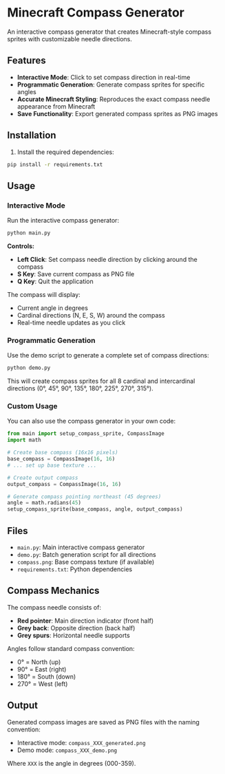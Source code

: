# Minecraft Compass Generator

An interactive compass generator that creates Minecraft-style compass sprites with customizable needle directions.

## Features

- **Interactive Mode**: Click to set compass direction in real-time
- **Programmatic Generation**: Generate compass sprites for specific angles
- **Accurate Minecraft Styling**: Reproduces the exact compass needle appearance from Minecraft
- **Save Functionality**: Export generated compass sprites as PNG images

## Installation

1. Install the required dependencies:
```bash
pip install -r requirements.txt
```

## Usage

### Interactive Mode

Run the interactive compass generator:
```bash
python main.py
```

**Controls:**
- **Left Click**: Set compass needle direction by clicking around the compass
- **S Key**: Save current compass as PNG file
- **Q Key**: Quit the application

The compass will display:
- Current angle in degrees
- Cardinal directions (N, E, S, W) around the compass
- Real-time needle updates as you click

### Programmatic Generation

Use the demo script to generate a complete set of compass directions:
```bash
python demo.py
```

This will create compass sprites for all 8 cardinal and intercardinal directions (0°, 45°, 90°, 135°, 180°, 225°, 270°, 315°).

### Custom Usage

You can also use the compass generator in your own code:

```python
from main import setup_compass_sprite, CompassImage
import math

# Create base compass (16x16 pixels)
base_compass = CompassImage(16, 16)
# ... set up base texture ...

# Create output compass
output_compass = CompassImage(16, 16)

# Generate compass pointing northeast (45 degrees)
angle = math.radians(45)
setup_compass_sprite(base_compass, angle, output_compass)
```

## Files

- `main.py`: Main interactive compass generator
- `demo.py`: Batch generation script for all directions
- `compass.png`: Base compass texture (if available)
- `requirements.txt`: Python dependencies

## Compass Mechanics

The compass needle consists of:
- **Red pointer**: Main direction indicator (front half)
- **Grey back**: Opposite direction (back half)  
- **Grey spurs**: Horizontal needle supports

Angles follow standard compass convention:
- 0° = North (up)
- 90° = East (right)
- 180° = South (down)
- 270° = West (left)

## Output

Generated compass images are saved as PNG files with the naming convention:
- Interactive mode: `compass_XXX_generated.png`
- Demo mode: `compass_XXX_demo.png`

Where `XXX` is the angle in degrees (000-359).
